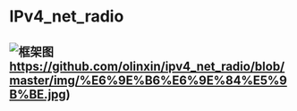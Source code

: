 # IPv4_net_radio
## ![框架图](https://github.com/olinxin/ipv4_net_radio/blob/master/img/%E6%9E%B6%E6%9E%84%E5%9B%BE.jpg)https://github.com/olinxin/ipv4_net_radio/blob/master/img/%E6%9E%B6%E6%9E%84%E5%9B%BE.jpg)

